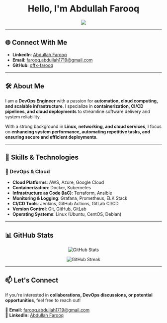 <h1 align="center">Hello, I'm Abdullah Farooq</h1>

<p align="center">
  <a href="https://github.com/offx-farooq/offx-farooq">
    <img src="https://readme-typing-svg.herokuapp.com?color=%2336BCF7&size=24&center=true&vCenter=true&lines=DevOps+Engineer+%7C+Cloud+Enthusiast;Infrastructure+Automation+%7C+CI%2FCD+%7C+Kubernetes;Scalability+%7C+Reliability+%7C+Security">
  </a>
</p>

---

## 🌐 Connect With Me

- **LinkedIn**: [Abdullah Farooq](https://www.linkedin.com/in/abdullahfq/)
- **Email**: [farooq.abdullah1719@gmail.com](mailto:farooq.abdullah1719@gmail.com)
- **GitHub**: [offx-farooq](https://github.com/offx-farooq)

---

## 🛠️ About Me

I am a **DevOps Engineer** with a passion for **automation, cloud computing, and scalable infrastructure**. I specialize in **containerization, CI/CD pipelines, and cloud deployments** to streamline software delivery and system reliability.

With a strong background in **Linux, networking, and cloud services**, I focus on **enhancing system performance, automating repetitive tasks, and ensuring secure and efficient deployments**.

---

## 🚀 Skills & Technologies

### 🔹 DevOps & Cloud
- **Cloud Platforms**: AWS, Azure, Google Cloud
- **Containerization**: Docker, Kubernetes
- **Infrastructure as Code (IaC)**: Terraform, Ansible
- **Monitoring & Logging**: Grafana, Prometheus, ELK Stack
- **CI/CD Tools**: Jenkins, GitHub Actions, GitLab CI/CD
- **Version Control**: Git, GitHub, GitLab
- **Operating Systems**: Linux (Ubuntu, CentOS, Debian)

---

## 📊 GitHub Stats

<p align="center">
    <img src="https://github-readme-stats.vercel.app/api?username=offx-farooq&show_icons=true&theme=tokyonight" alt="GitHub Stats">
</p>
<p align="center">
    <img src="https://github-readme-streak-stats.herokuapp.com/?user=offx-farooq&theme=tokyonight" alt="GitHub Streak">
</p>

---

## 📫 Let's Connect

If you're interested in **collaborations, DevOps discussions, or potential opportunities**, feel free to reach out!

📧 **Email:** [farooq.abdullah1719@gmail.com](mailto:farooq.abdullah1719@gmail.com)  
🔗 **LinkedIn:** [Abdullah Farooq](https://www.linkedin.com/in/abdullahfq/)  
